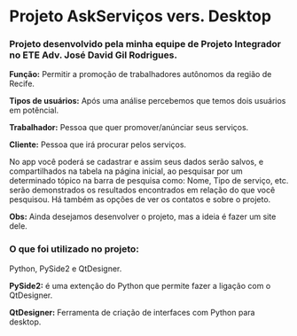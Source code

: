 # Projeto AskServiços vers. Desktop
### Projeto desenvolvido pela minha equipe de Projeto Integrador no ETE Adv. José David Gil Rodrigues.

**Função:** Permitir a promoção de trabalhadores autônomos da região de Recife.

**Tipos de usuários:** Após uma análise percebemos que temos dois usuários em potêncial.


**Trabalhador:** Pessoa que quer promover/anúnciar seus serviços.


**Cliente:** Pessoa que irá procurar pelos serviços.

No app você poderá se cadastrar e assim seus dados serão salvos, e compartilhados na tabela na página inicial, ao pesquisar por um determinado tópico na barra de pesquisa como: Nome, Tipo de serviço, etc. serão demonstrados os resultados encontrados em relação do que você pesquisou. Há também as opções de ver os contatos e sobre o projeto. 


**Obs:** Ainda desejamos desenvolver o projeto, mas a ideia é fazer um site dele.


### O que foi utilizado no projeto:

Python, PySide2 e QtDesigner.


**PySide2:** é uma extenção do Python que permite fazer a ligação com o QtDesigner.


**QtDesigner:** Ferramenta de criação de interfaces com Python para desktop.
